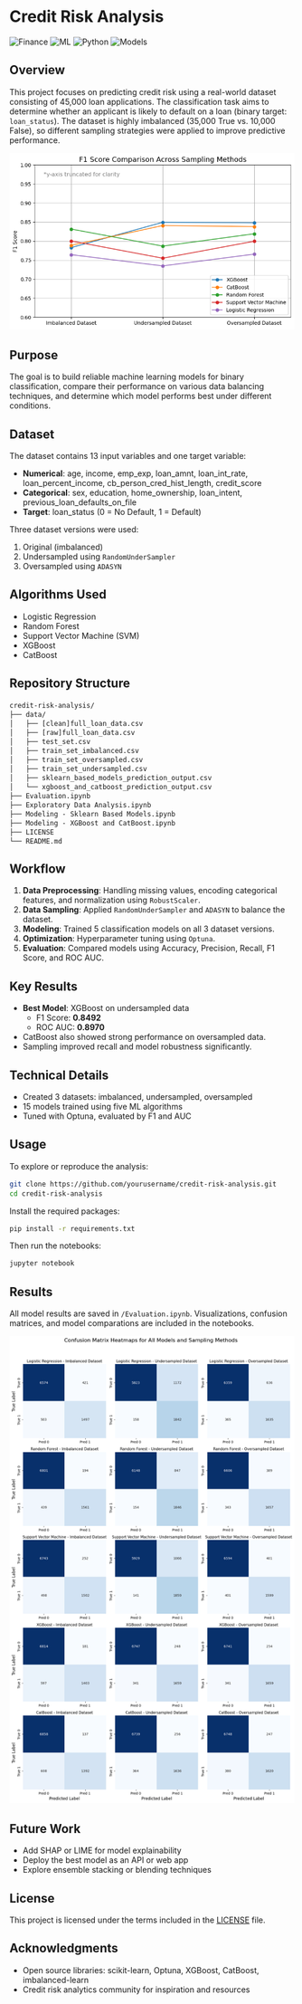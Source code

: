 
# Credit Risk Analysis

![Finance](https://img.shields.io/badge/Domain-Finance-blue)
![ML](https://img.shields.io/badge/ML-Binary%20Classification-purple)
![Python](https://img.shields.io/badge/Language-Python-green)
![Models](https://img.shields.io/badge/Algorithms-LogisticRegression_RandomForest_SVM_XGBoost_CatBoost-red)

## Overview

This project focuses on predicting credit risk using a real-world dataset consisting of 45,000 loan applications. The classification task aims to determine whether an applicant is likely to default on a loan (binary target: `loan_status`). The dataset is highly imbalanced (35,000 True vs. 10,000 False), so different sampling strategies were applied to improve predictive performance.

<div align="center">
  <img src="/documentation/F1-Score%20Comparison.png" alt="F1-Score Comparison" width="600"/>
</div>

## Purpose

The goal is to build reliable machine learning models for binary classification, compare their performance on various data balancing techniques, and determine which model performs best under different conditions.

## Dataset

The dataset contains 13 input variables and one target variable:

- **Numerical**: age, income, emp_exp, loan_amnt, loan_int_rate, loan_percent_income, cb_person_cred_hist_length, credit_score
- **Categorical**: sex, education, home_ownership, loan_intent, previous_loan_defaults_on_file
- **Target**: loan_status (0 = No Default, 1 = Default)

Three dataset versions were used:
1. Original (imbalanced)
2. Undersampled using `RandomUnderSampler`
3. Oversampled using `ADASYN`

## Algorithms Used

- Logistic Regression
- Random Forest
- Support Vector Machine (SVM)
- XGBoost
- CatBoost

## Repository Structure

```
credit-risk-analysis/
├── data/
│   ├── [clean]full_loan_data.csv
│   ├── [raw]full_loan_data.csv
│   ├── test_set.csv
│   ├── train_set_imbalanced.csv
│   ├── train_set_oversampled.csv
│   ├── train_set_undersampled.csv
│   ├── sklearn_based_models_prediction_output.csv
│   └── xgboost_and_catboost_prediction_output.csv
├── Evaluation.ipynb
├── Exploratory Data Analysis.ipynb
├── Modeling - Sklearn Based Models.ipynb
├── Modeling - XGBoost and CatBoost.ipynb
├── LICENSE
└── README.md
```

## Workflow

1. **Data Preprocessing**: Handling missing values, encoding categorical features, and normalization using `RobustScaler`.
2. **Data Sampling**: Applied `RandomUnderSampler` and `ADASYN` to balance the dataset.
3. **Modeling**: Trained 5 classification models on all 3 dataset versions.
4. **Optimization**: Hyperparameter tuning using `Optuna`.
5. **Evaluation**: Compared models using Accuracy, Precision, Recall, F1 Score, and ROC AUC.

## Key Results

- **Best Model**: XGBoost on undersampled data  
  - F1 Score: **0.8492**
  - ROC AUC: **0.8970**
- CatBoost also showed strong performance on oversampled data.
- Sampling improved recall and model robustness significantly.

## Technical Details

- Created 3 datasets: imbalanced, undersampled, oversampled  
- 15 models trained using five ML algorithms  
- Tuned with Optuna, evaluated by F1 and AUC

## Usage

To explore or reproduce the analysis:

```bash
git clone https://github.com/yourusername/credit-risk-analysis.git
cd credit-risk-analysis
```

Install the required packages:

```bash
pip install -r requirements.txt
```

Then run the notebooks:

```bash
jupyter notebook
```

## Results

All model results are saved in `/Evaluation.ipynb`. Visualizations, confusion matrices, and model comparations are included in the notebooks.

<div align="center">
  <img src="/documentation/Confusion%20Matrix%20Comparison.png" alt="F1-Score Comparison" width="600"/>
</div>

## Future Work

- Add SHAP or LIME for model explainability  
- Deploy the best model as an API or web app  
- Explore ensemble stacking or blending techniques

## License

This project is licensed under the terms included in the [LICENSE](LICENSE) file.

## Acknowledgments

- Open source libraries: scikit-learn, Optuna, XGBoost, CatBoost, imbalanced-learn
- Credit risk analytics community for inspiration and resources
